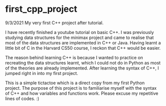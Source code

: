 # first_cpp_project
9/3/2021
My very first C++ project after tutorial. 

I have recently finished a youtube tutorial on basic C++. I was previously studying data structures for the minimax project and came to realise that most of the data structures are implemented in C++ or Java. Having learnt a little bit of C in the Harvard CS50 course, I reckon that C++ would be easier.

The reason behind learning C++ is because I wanted to practice on recreating the data structures learnt, which I could not do in Python as most of the theories are already implemented. After learning the syntax of C++, I jumped right in into my first project. 

This is a simple tictactoe which is a direct copy from my first Python project. The purpose of this project is to familiarise myself with the syntax of C++ and how variables and functions work. Please excuse my repetitive lines of codes. :)